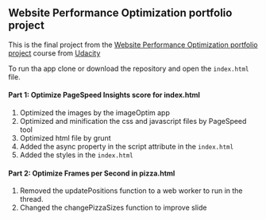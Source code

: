 ## Website Performance Optimization portfolio project

This is the final project from the [Website Performance Optimization portfolio project](https://classroom.udacity.com/courses/ud884) course from [Udacity](http://udacity.com)

To run tha app clone or download the repository and open the `index.html` file.

#### Part 1: Optimize PageSpeed Insights score for index.html

1. Optimized the images by the imageOptim app 
1. Optimized and minification the css and javascript files by PageSpeed tool
1. Optimized html file by grunt 
1. Added the async property in the script attribute in the `index.html`
1. Added the styles in the `index.html`

#### Part 2: Optimize Frames per Second in pizza.html

1. Removed the updatePositions function to a web worker to run in the thread.
1. Changed the changePizzaSizes function to improve slide
